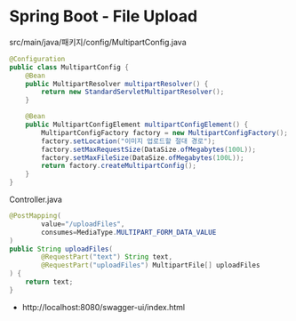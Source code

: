 # Spring Boot - File Upload

src/main/java/패키지/config/MultipartConfig.java
```java
@Configuration
public class MultipartConfig {
    @Bean
    public MultipartResolver multipartResolver() {
        return new StandardServletMultipartResolver();
    }

    @Bean
    public MultipartConfigElement multipartConfigElement() {
        MultipartConfigFactory factory = new MultipartConfigFactory();
        factory.setLocation("이미지 업로드할 절대 경로");
        factory.setMaxRequestSize(DataSize.ofMegabytes(100L));
        factory.setMaxFileSize(DataSize.ofMegabytes(100L));
        return factory.createMultipartConfig();
    }
}
```

Controller.java
```java
@PostMapping(
        value="/uploadFiles",
        consumes=MediaType.MULTIPART_FORM_DATA_VALUE
)
public String uploadFiles(
        @RequestPart("text") String text,
        @RequestPart("uploadFiles") MultipartFile[] uploadFiles
) {
    return text;
}
```
* http://localhost:8080/swagger-ui/index.html
